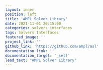 ```yaml
---
layout: inner
position: left
title: 'AMPL Solver Library'
date: 2021-11-01 20:15:00
categories: solvers interfaces
tags: Solvers Interfaces
featured_image: ''
project_link: ''
github_link: 'https://github.com/ampl/asl'
documentation_link: ''
documentation_target: '_self'
lead_text: "AMPL Solver Library"
---
```

